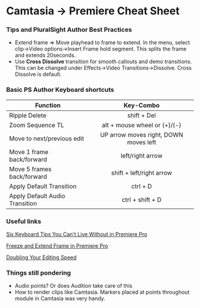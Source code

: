 # Camtasia -> Premiere Cheat Sheet

### Tips and PluralSight Author Best Practices

- Extend frame => Move playhead to frame to extend. In the menu, select clip->Video options->Insert Frame hold segment. This splits the frame and extends 20seconds.
- Use **Cross Dissolve** transition for smooth callouts and demo transitions. This can be changed under Effects->Video Transitions->Dissolve. Cross Dissolve is default.
  
### Basic PS Author Keyboard shortcuts

| Function                       |               Key-Combo               |
| ------------------------------ | :-----------------------------------: |
| Ripple Delete                  |              shift + Del              |
| Zoom Sequence TL               |     alt + mouse wheel or (+)/(-)      |
| Move to next/previous edit     | UP arrow moves right, DOWN moves left |
| Move 1 frame back/forward      |           left/right arrow            |
| Move 5 frames back/forward     |       shift + left/right arrow        |
| Apply Default Transition       |               ctrl + D                |
| Apply Default Audio Transition |           ctrl + shift + D            |

### Useful links

[Six Keyboard Tips You Can't Live Without in Premiere Pro](https://www.youtube.com/watch?time_continue=16&v=uUCMvHUNyf0)

[Freeze and Extend Frame in Premiere Pro](https://www.youtube.com/watch?v=ORhGszVyKyA)

[Doubling Your Editing Speed](https://www.videomaker.com/article/c3/15643-doubling-your-editing-speed)

### Things still pondering

- Audio points? Or does Audition take care of this
- How to render clips like Camtasia. Markers placed at points throughout module in Camtasia was very handy.
  